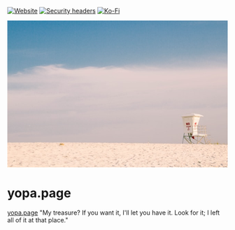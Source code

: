 [![Website][website-shield]][website-url]
[![Security headers][security-headers-shield]][security-headers-url]
[![Ko-Fi][kofi-shield]][kofi-url]

![yopa.page banner][banner]

# yopa.page

[yopa.page][website-url] "My treasure? If you want it, I'll let you have it. Look for it; I left all of it at that place."

<!-- MARKDOWN LINKS & IMAGES -->
[website-shield]: https://img.shields.io/website?style=for-the-badge&url=https://www.yopa.page
[website-url]: https://www.yopa.page
[security-headers-shield]: https://img.shields.io/security-headers?style=for-the-badge&url=https://www.yopa.page
[security-headers-url]: https://securityheaders.com/?q=www.yopa.page&followRedirects=on
[kofi-shield]: https://img.shields.io/badge/Ko--fi-F16061?style=for-the-badge&logo=ko-fi&logoColor=white
[kofi-url]: https://ko-fi.com/yoonsoopark
[banner]: static/images/hZL49G.png
